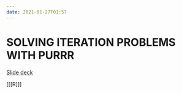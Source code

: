```yaml
---
date: 2021-01-27T01:57
---
```


# SOLVING ITERATION PROBLEMS WITH PURRR

[Slide deck](file://home/roc/Documents/Stat/Downloads/purrr-deck.pdf)

[[[R]]]